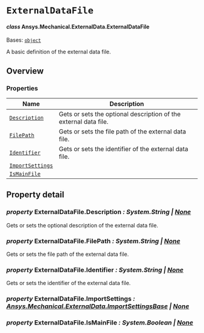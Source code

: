 # `ExternalDataFile`

<a id="ansys.mechanical.stubs.v241.Ansys.Mechanical.ExternalData.ExternalDataFile"></a>

#### *class* Ansys.Mechanical.ExternalData.ExternalDataFile

Bases: [`object`](https://docs.python.org/3/library/functions.html#object)

A basic definition of the external data file.

<!-- !! processed by numpydoc !! -->

<a id="overview"></a>

## Overview

### Properties

| Name | Description |
|------------------------------------------------------|--------------------------------------------------------------------|
| [`Description`](#ExternalDataFile.Description)       | Gets or sets the optional description of the external data file.   |
| [`FilePath`](#ExternalDataFile.FilePath)             | Gets or sets the file path of the external data file.              |
| [`Identifier`](#ExternalDataFile.Identifier)         | Gets or sets the identifier of the external data file.             |
| [`ImportSettings`](#ExternalDataFile.ImportSettings) |                                                                    |
| [`IsMainFile`](#ExternalDataFile.IsMainFile)         |                                                                    |

<a id="property-detail"></a>

## Property detail

<a id="ExternalDataFile.Description"></a>

### *property* ExternalDataFile.Description *: System.String | [None](https://docs.python.org/3/library/constants.html#None)*

Gets or sets the optional description of the external data file.

<!-- !! processed by numpydoc !! -->

<a id="ExternalDataFile.FilePath"></a>

### *property* ExternalDataFile.FilePath *: System.String | [None](https://docs.python.org/3/library/constants.html#None)*

Gets or sets the file path of the external data file.

<!-- !! processed by numpydoc !! -->

<a id="ExternalDataFile.Identifier"></a>

### *property* ExternalDataFile.Identifier *: System.String | [None](https://docs.python.org/3/library/constants.html#None)*

Gets or sets the identifier of the external data file.

<!-- !! processed by numpydoc !! -->

<a id="ExternalDataFile.ImportSettings"></a>

### *property* ExternalDataFile.ImportSettings *: [Ansys.Mechanical.ExternalData.ImportSettingsBase](../../../../v242/Ansys/Mechanical/ExternalData/ImportSettingsBase.md#ansys.mechanical.stubs.v242.Ansys.Mechanical.ExternalData.ImportSettingsBase) | [None](https://docs.python.org/3/library/constants.html#None)*

<!-- !! processed by numpydoc !! -->

<a id="ExternalDataFile.IsMainFile"></a>

### *property* ExternalDataFile.IsMainFile *: System.Boolean | [None](https://docs.python.org/3/library/constants.html#None)*

<!-- !! processed by numpydoc !! -->

